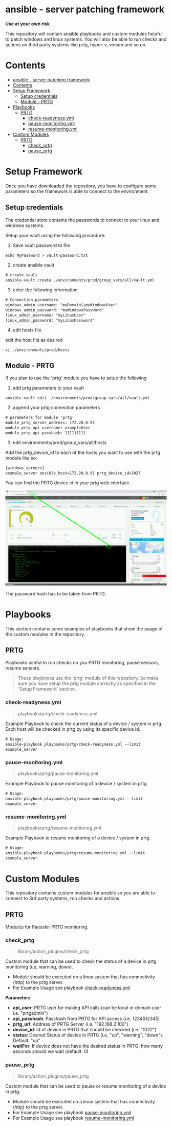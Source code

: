 # ansible - server patching framework

**Use at your own risk**

This repository will contain ansible playbooks and custom modules helpful to patch windows and linux systems. You will also be able to run checks and actions on third party systems like prtg, hyper-v, veeam and so on.

# Contents
- [ansible - server patching framework](#ansible---server-patching-framework)
- [Contents](#contents)
- [Setup Framework<a name="Setup"></a>](#setup-framework)
  - [Setup credentials<a name="SetupCredentials"></a>](#setup-credentials)
  - [Module - PRTG<a name="SetupModulePRTG"></a>](#module---prtg)
- [Playbooks<a name="Playbooks"></a>](#playbooks)
  - [PRTG<a name="PlaybooksPRTG"></a>](#prtg)
    - [check-readyness.yml<a name="PlaybooksPRTGCheckReadyness"></a>](#check-readynessyml)
    - [pause-monitoring.yml<a name="PlaybooksPRTGPause"></a>](#pause-monitoringyml)
    - [resume-monitoring.yml<a name="PlaybooksPRTGResume"></a>](#resume-monitoringyml)
- [Custom Modules<a name="CustomModules"></a>](#custom-modules)
  - [PRTG<a name="CustomModulesPRTG"></a>](#prtg-1)
    - [check_prtg<a name="CustomModulesPRTGCheck"></a>](#check_prtg)
    - [pause_prtg<a name="CustomModulesPRTGPause"></a>](#pause_prtg)

# Setup Framework<a name="Setup"></a>

Once you have downloaded the repository, you have to configure some parameters so the framework is able to connect to the environment.

## Setup credentials<a name="SetupCredentials"></a>

The credential store contains the passwords to connect to your linux and windows systems.

Setup your vault using the following procedure:

1. Save vault password to file
```
echo MyPassword > vault-password.txt
```

2. create ansible vault
  
```
# create vault
ansible-vault create ./environments/prod/group_vars/all/vault.yml
```

3. enter the following information

```
# Connection parameters
windows_admin_username: "myDomain\\myWindowsUser"
windows_admin_password: "myWindowsPassword"
linux_admin_username: "myLinuxUser"
linux_admin_password: "myLinuxPassword"
```

4. edit hosts file

edit the host file as desired
```
vi ./environments/prod/hosts
```

## Module - PRTG<a name="SetupModulePRTG"></a>

If you plan to use the 'prtg' module you have to setup the following

1. add prtg parameters to your vault

```
ansible-vault edit ./environments/prod/group_vars/all/vault.yml
```
2. append your prtg connection parameters
```
# parameters for module 'prtg'
module_prtg_server_address: 172.20.0.91
module_prtg_api_username: exampleUser
module_prtg_api_passhash: 111111111
```
3. edit environments/prod/group_vars/all/hosts

Add the prtg_device_id to each of the hosts you want to use with the prtg module like so:
```
[windows_servers]
example_server ansible_host=172.20.0.91 prtg_device_id=1027
```
You can find the PRTG device id in your prtg web interface.

![prtg readyness](documentation/check_readyness.png "PRTG Patch Readyness Check")

The password hash has to be taken from PRTG.

# Playbooks<a name="Playbooks"></a>
This section contains some examples of playbooks that show the usage of the custom modules in the repository.

## PRTG<a name="PlaybooksPRTG"></a>
Playbooks useful to run checks on you PRTG monitoring, pause sensors, resume sensors. 

> These playbooks use the 'prtg' module of this repository.
> So make sure you have setup the prtg module correctly as specified in the 'Setup Framework' section.

### check-readyness.yml<a name="PlaybooksPRTGCheckReadyness"></a>
> playbooks/prtg/check-readyness.yml

Example Playbook to check the current status of a device / system in prtg.
Each host will be checked in prtg by using its specific device id. 

```
# Usage:
ansible-playbook playbooks/prtg/check-readyness.yml --limit example_server
```

### pause-monitoring.yml<a name="PlaybooksPRTGPause"></a>
> playbooks/prtg/pause-monitoring.yml

Example Playbook to pause monitoring of a device / system in prtg.

```
# Usage:
ansible-playbook playbooks/prtg/pause-monitoring.yml --limit example_server
```
### resume-monitoring.yml<a name="PlaybooksPRTGResume"></a>
> playbooks/prtg/resume-monitoring.yml

Example Playbook to resume monitoring of a device / system in prtg.

```
# Usage:
ansible-playbook playbooks/prtg/resume-monitoring.yml --limit example_server
```

# Custom Modules<a name="CustomModules"></a>
This repository contains custom modules for ansible so you are able to connect to 3rd party systems, run checks and actions.

## PRTG<a name="CustomModulesPRTG"></a>
Modules for Paessler PRTG monitoring.

### check_prtg<a name="CustomModulesPRTGCheck"></a>
> library/action_plugins/check_prtg

Custom module that can be used to check the status of a device in prtg monitoring (up, warning, down).

* Module should be executed on a linux system that has connectivity (http) to the prtg server.
* For Example Usage see playbook [check-readyness.yml](#PlaybooksPRTGCheckReadyness)

**Parameters**
* **api_user**:
  PRTG user for making API calls (can be local or domain user i.e. "prtgadmin")
* **api_passhash**:
  Passhash from PRTG for API access (i.e. 1234512345)
* **prtg_url**:
  Address of PRTG Server (i.e. "192.168.2.100") 
* **device_id**:
  Id of device in PRTG that should be checked (i.e. "1022")
* **status**:
  Desired Status of device in PRTG (i.e. "up", "warning", "down"). Default: "up"
* **waitFor**:
  If device does not have the desired status in PRTG, how many seconds should we wait (default: 0)

### pause_prtg<a name="CustomModulesPRTGPause"></a>
> library/action_plugins/pause_prtg

Custom module that can be used to pause or resume monitoring of a device in prtg.

* Module should be executed on a linux system that has connectivity (http) to the prtg server.
* For Example Usage see playbook [pause-monitoring.yml](#PlaybooksPRTGPause)
* For Example Usage see playbook [resume-monitoring.yml](#PlaybooksPRTGResume)